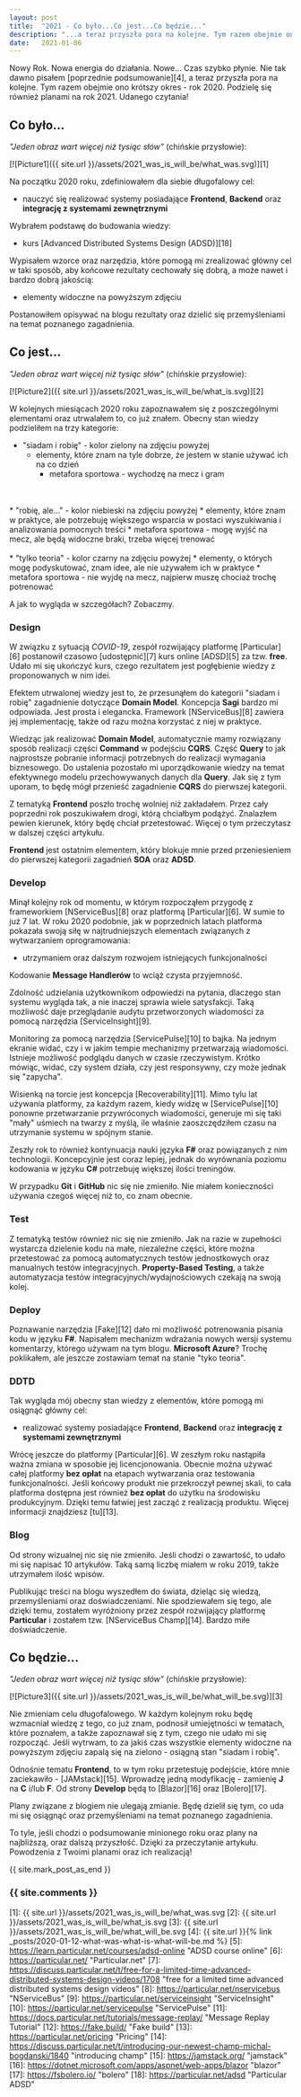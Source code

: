 ```yaml
---
layout: post
title:  "2021 - Co było...Co jest...Co będzie..."
description: "...a teraz przyszła pora na kolejne. Tym razem obejmie ono krótszy okres - rok 2020. Podzielę się również planami na rok 2021. Udanego czytania!"
date:   2021-01-06
---
```


Nowy Rok. Nowa energia do działania. Nowe... Czas szybko płynie. Nie tak dawno pisałem [poprzednie podsumowanie][4], a teraz przyszła pora na kolejne. Tym razem obejmie ono krótszy okres - rok 2020. Podzielę się również planami na rok 2021. Udanego czytania!

## Co było...

*"Jeden obraz wart więcej niż tysiąc słów"* (chińskie przysłowie):

[![Picture1]({{ site.url }}/assets/2021_was_is_will_be/what_was.svg)][1]

Na początku 2020 roku, zdefiniowałem dla siebie długofalowy cel:

* nauczyć się realizować systemy posiadające **Frontend**, **Backend** oraz **integrację z systemami zewnętrznymi**

Wybrałem podstawę do budowania wiedzy:

* kurs [Advanced Distributed Systems Design (ADSD)][18]

Wypisałem wzorce oraz narzędzia, które pomogą mi zrealizować główny cel w taki sposób, aby końcowe rezultaty cechowały się dobrą, a może nawet i bardzo dobrą jakością:

* elementy widoczne na powyższym zdjęciu

Postanowiłem opisywać na blogu rezultaty oraz dzielić się przemyśleniami na temat poznanego zagadnienia.

## Co jest...

*"Jeden obraz wart więcej niż tysiąc słów"* (chińskie przysłowie):

[![Picture2]({{ site.url }}/assets/2021_was_is_will_be/what_is.svg)][2]

W kolejnych miesiącach 2020 roku zapoznawałem się z poszczególnymi elementami oraz utrwalałem to, co już znałem. Obecny stan wiedzy podzieliłem na trzy kategorie:

* "siadam i robię" - kolor zielony na zdjęciu powyżej
    * elementy, które znam na tyle dobrze, że jestem w stanie używać ich na co dzień
        * metafora sportowa - wychodzę na mecz i gram
<br />
<br />
* "robię, ale..." - kolor niebieski na zdjęciu powyżej
    * elementy, które znam w praktyce, ale potrzebuję większego wsparcia w postaci wyszukiwania i analizowania pomocnych treści
        * metafora sportowa - mogę wyjść na mecz, ale będą widoczne braki, trzeba więcej trenować
<br />
<br />
* "tylko teoria" - kolor czarny na zdjęciu powyżej
    * elementy, o których mogę podyskutować, znam idee, ale nie używałem ich w praktyce
        * metafora sportowa - nie wyjdę na mecz, najpierw muszę chociaż trochę potrenować

A jak to wygląda w szczegółach? Zobaczmy.

### Design

W związku z sytuacją *COVID-19*, zespół rozwijający platformę [Particular][6] postanowił czasowo [udostępnić][7] kurs online [ADSD][5] za tzw. **free**. Udało mi się ukończyć kurs, czego rezultatem jest pogłębienie wiedzy z proponowanych w nim idei.

Efektem utrwalonej wiedzy jest to, że przesunąłem do kategorii "siadam i robię" zagadnienie dotyczące **Domain Model**. Koncepcja **Sagi** bardzo mi odpowiada. Jest prosta i elegancka. Framework [NServiceBus][8] zawiera jej implementację, także od razu można korzystać z niej w praktyce.

Wiedząc jak realizować **Domain Model**, automatycznie mamy rozwiązany sposób realizacji części **Command** w podejściu **CQRS**. Część **Query** to jak najprostsze pobranie informacji potrzebnych do realizacji wymagania biznesowego. Do ustalenia pozostało mi uporządkowanie wiedzy na temat efektywnego modelu przechowywanych danych dla **Query**. Jak się z tym uporam, to będę mógł przenieść zagadnienie **CQRS** do pierwszej kategorii.

Z tematyką **Frontend** poszło trochę wolniej niż zakładałem. Przez cały poprzedni rok poszukiwałem drogi, którą chciałbym podążyć. Znalazłem pewien kierunek, który będę chciał przetestować. Więcej o tym przeczytasz w dalszej części artykułu.

**Frontend** jest ostatnim elementem, który blokuje mnie przed przeniesieniem do pierwszej kategorii zagadnień **SOA** oraz **ADSD**.

### Develop

Minął kolejny rok od momentu, w którym rozpocząłem przygodę z frameworkiem [NServiceBus][8] oraz platformą [Particular][6]. W sumie to już 7 lat. W roku 2020 podobnie, jak w poprzednich latach platforma pokazała swoją siłę w najtrudniejszych elementach związanych z wytwarzaniem oprogramowania:

* utrzymaniem oraz dalszym rozwojem istniejących funkcjonalności

Kodowanie **Message Handlerów** to wciąż czysta przyjemność.

Zdolność udzielania użytkownikom odpowiedzi na pytania, dlaczego stan systemu wygląda tak, a nie inaczej sprawia wiele satysfakcji. Taką możliwość daje przeglądanie audytu przetworzonych wiadomości za pomocą narzędzia [ServiceInsight][9].

Monitoring za pomocą narzędzia [ServicePulse][10] to bajka. Na jednym ekranie widać, czy i w jakim tempie mechanizmy przetwarzają wiadomości. Istnieje możliwość podglądu danych w czasie rzeczywistym. Krótko mówiąc, widać, czy system działa, czy jest responsywny, czy może jednak się "zapycha".

Wisienką na torcie jest koncepcja [Recoverability][11]. Mimo tylu lat używania platformy, za każdym razem, kiedy widzę w [ServicePulse][10] ponowne przetwarzanie przywróconych wiadomości, generuje mi się taki "mały" uśmiech na twarzy z myślą, ile właśnie zaoszczędziłem czasu na utrzymanie systemu w spójnym stanie.

Zeszły rok to również kontynuacja nauki języka **F#** oraz powiązanych z nim technologii. Koncepcyjnie jest coraz lepiej, jednak do wyrównania poziomu kodowania w języku **C#** potrzebuję większej ilości treningów.

W przypadku **Git** i **GitHub** nic się nie zmieniło. Nie miałem konieczności używania czegoś więcej niż to, co znam obecnie.

### Test

Z tematyką testów również nic się nie zmieniło. Jak na razie w zupełności wystarcza dzielenie kodu na małe, niezależne części, które można przetestować za pomocą automatycznych testów jednostkowych oraz manualnych testów integracyjnych. **Property-Based Testing**, a także automatyzacja testów integracyjnych/wydajnościowych czekają na swoją kolej.

### Deploy

Poznawanie narzędzia [Fake][12] dało mi możliwość potrenowania pisania kodu w języku **F#**. Napisałem mechanizm wdrażania nowych wersji systemu komentarzy, którego używam na tym blogu. **Microsoft Azure**? Trochę poklikałem, ale jeszcze zostawiam temat na stanie "tyko teoria".

### DDTD

Tak wygląda mój obecny stan wiedzy z elementów, które pomogą mi osiągnąć główny cel:

* realizować systemy posiadające **Frontend**, **Backend** oraz **integrację z systemami zewnętrznymi**

Wrócę jeszcze do platformy [Particular][6]. W zeszłym roku nastąpiła ważna zmiana w sposobie jej licencjonowania. Obecnie można używać całej platformy **bez opłat** na etapach wytwarzania oraz testowania funkcjonalności. Jeśli końcowy produkt nie przekroczył pewnej skali, to cała platforma dostępna jest również **bez opłat** do użytku na środowisku produkcyjnym. 
Dzięki temu łatwiej jest zacząć z realizacją produktu. Więcej informacji znajdziesz [tu][13].

### Blog

 Od strony wizualnej nic się nie zmieniło. Jeśli chodzi o zawartość, to udało mi się napisać 10 artykułów. Taką samą liczbę miałem w roku 2019, także utrzymałem ilość wpisów.

 Publikując treści na blogu wyszedłem do świata, dzieląc się wiedzą, przemyśleniami oraz doświadczeniami. Nie spodziewałem się tego, ale dzięki temu, zostałem wyróżniony przez zespół rozwijający platformę **Particular** i zostałem tzw. [NServiceBus Champ][14]. Bardzo miłe doświadczenie.

## Co będzie...

*"Jeden obraz wart więcej niż tysiąc słów"* (chińskie przysłowie):

[![Picture3]({{ site.url }}/assets/2021_was_is_will_be/what_will_be.svg)][3]

Nie zmieniam celu długofalowego. W każdym kolejnym roku będę wzmacniał wiedzę z tego, co już znam, podnosił umiejętności w tematach, które poznałem, a także zapoznawał się z tym, czego nie udało mi się rozpocząć. Jeśli wytrwam, to za jakiś czas wszystkie elementy widoczne na powyższym zdjęciu zapalą się na zielono - osiągną stan "siadam i robię".

Odnośnie tematu **Frontend**, to w tym roku przetestuję podejście, które mnie zaciekawiło - [JAMstack][15]. Wprowadzę jedną modyfikację - zamienię **J** na **C** i/lub **F**. Od strony **Develop** będą to [Blazor][16] oraz [Bolero][17].

Plany związane z blogiem nie ulegają zmianie. Będę dzielił się tym, co uda mi się osiągnąć oraz przemyśleniami na temat poznanego zagadnienia.

To tyle, jeśli chodzi o podsumowanie minionego roku oraz plany na najbliższą, oraz dalszą przyszłość. Dzięki za przeczytanie artykułu. Powodzenia z Twoimi planami oraz ich realizacją!

{{ site.mark_post_as_end }}

### {{ site.comments }}

[1]: {{ site.url }}/assets/2021_was_is_will_be/what_was.svg
[2]: {{ site.url }}/assets/2021_was_is_will_be/what_is.svg
[3]: {{ site.url }}/assets/2021_was_is_will_be/what_will_be.svg
[4]: {{ site.url }}{% link _posts/2020-01-12-what-was-what-is-what-will-be.md %}
[5]: https://learn.particular.net/courses/adsd-online "ADSD course online"
[6]: https://particular.net/ "Particular.net"
[7]: https://discuss.particular.net/t/free-for-a-limited-time-advanced-distributed-systems-design-videos/1708 "free for a limited time advanced distributed systems design videos"
[8]: https://particular.net/nservicebus "NServiceBus"
[9]: https://particular.net/serviceinsight "ServiceInsight"
[10]: https://particular.net/servicepulse "ServicePulse"
[11]: https://docs.particular.net/tutorials/message-replay/ "Message Replay Tutorial"
[12]: https://fake.build/ "Fake build"
[13]: https://particular.net/pricing "Pricing"
[14]: https://discuss.particular.net/t/introducing-our-newest-champ-michal-bogdanski/1840 "introducing champ"
[15]: https://jamstack.org/ "jamstack"
[16]: https://dotnet.microsoft.com/apps/aspnet/web-apps/blazor "blazor"
[17]: https://fsbolero.io/ "bolero"
[18]: https://particular.net/adsd "Particular ADSD"